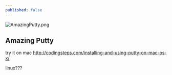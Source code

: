 ```yaml
---
published: false
---
```





![AmazingPutty.png]({{site.baseurl}}/_drafts/AmazingPutty.png)
## Amazing Putty

try it on mac
http://codingsteps.com/installing-and-using-putty-on-mac-os-x/

linux???
